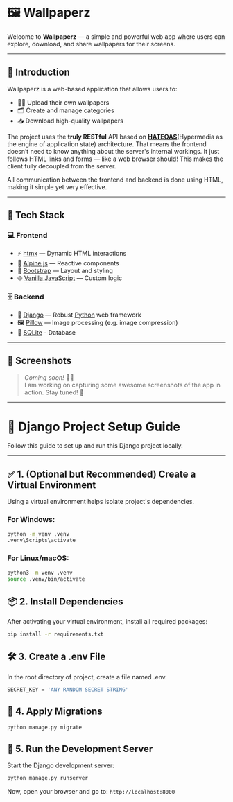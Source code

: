 # 🖼️ Wallpaperz

Welcome to **Wallpaperz** — a simple and powerful web app where users can explore, download, and share wallpapers for their screens.

---

## 📖 Introduction

Wallpaperz is a web-based application that allows users to:

- 🧑‍🎨 Upload their own wallpapers
- 🗂️ Create and manage categories
- 📥 Download high-quality wallpapers

The project uses the **truly RESTful** API based on **[HATEOAS](https://htmx.org/essays/hateoas/)**(Hypermedia as the engine of application state) architecture. That means the frontend doesn’t need to know anything about the server's internal workings. It just follows HTML links and forms — like a web browser should! This makes the client fully decoupled from the server.

All communication between the frontend and backend is done using HTML, making it simple yet very effective.

---

## 🧰 Tech Stack

### 💻 Frontend

- ⚡ [htmx](https://htmx.org/) — Dynamic HTML interactions
- 🧠 [Alpine.js](https://alpinejs.dev/) — Reactive components
- 🎨 [Bootstrap](https://getbootstrap.com/) — Layout and styling
- 🌐 [Vanilla JavaScript](http://vanilla-js.com/) — Custom logic

### 🗄️ Backend

- 🐍 [Django](https://www.djangoproject.com/) — Robust [Python](https://www.python.org/) web framework
- 🖼️ [Pillow](https://python-pillow.org/) — Image processing (e.g. image compression)
- 💾 [SQLite](https://www.sqlite.org/) - Database

---

## 📸 Screenshots

> _Coming soon!_ 🔧🧪  
I am working on capturing some awesome screenshots of the app in action. Stay tuned! 👀

---

# 🐍 Django Project Setup Guide

Follow this guide to set up and run this Django project locally.

---

## ✅ 1. (Optional but Recommended) Create a Virtual Environment

Using a virtual environment helps isolate project's dependencies.

### For Windows:
```bash
python -m venv .venv
.venv\Scripts\activate
```

### For Linux/macOS:
```bash
python3 -m venv .venv
source .venv/bin/activate
```


## 📦 2. Install Dependencies

After activating your virtual environment, install all required packages:

```bash
pip install -r requirements.txt
```


## 🛠️ 3. Create a .env File

In the root directory of project, create a file named .env.

```bash
SECRET_KEY = 'ANY RANDOM SECRET STRING'
```


## 🔧 4. Apply Migrations

```bash
python manage.py migrate
```


## 🚀 5. Run the Development Server

Start the Django development server:

```bash
python manage.py runserver
```

Now, open your browser and go to: `http://localhost:8000`
